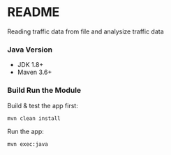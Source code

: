 # README #

Reading traffic data from file and analysize traffic data 

### Java Version ###

* JDK 1.8+
* Maven 3.6+

### Build Run the Module ###

Build & test the app first:

```
mvn clean install
```

Run the app:

```
mvn exec:java
```
